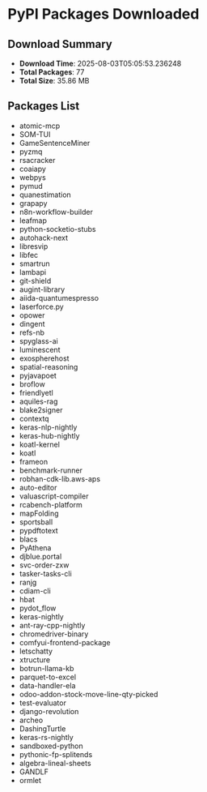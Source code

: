 # PyPI Packages Downloaded

## Download Summary
- **Download Time**: 2025-08-03T05:05:53.236248
- **Total Packages**: 77
- **Total Size**: 35.86 MB

## Packages List
- atomic-mcp
- SOM-TUI
- GameSentenceMiner
- pyzmq
- rsacracker
- coaiapy
- webpys
- pymud
- quanestimation
- grapapy
- n8n-workflow-builder
- leafmap
- python-socketio-stubs
- autohack-next
- libresvip
- libfec
- smartrun
- lambapi
- git-shield
- augint-library
- aiida-quantumespresso
- laserforce.py
- opower
- dingent
- refs-nb
- spyglass-ai
- luminescent
- exospherehost
- spatial-reasoning
- pyjavapoet
- broflow
- friendlyetl
- aquiles-rag
- blake2signer
- contextq
- keras-nlp-nightly
- keras-hub-nightly
- koatl-kernel
- koatl
- frameon
- benchmark-runner
- robhan-cdk-lib.aws-aps
- auto-editor
- valuascript-compiler
- rcabench-platform
- mapFolding
- sportsball
- pypdftotext
- blacs
- PyAthena
- djblue.portal
- svc-order-zxw
- tasker-tasks-cli
- ranjg
- cdiam-cli
- hbat
- pydot_flow
- keras-nightly
- ant-ray-cpp-nightly
- chromedriver-binary
- comfyui-frontend-package
- letschatty
- xtructure
- botrun-llama-kb
- parquet-to-excel
- data-handler-ela
- odoo-addon-stock-move-line-qty-picked
- test-evaluator
- django-revolution
- archeo
- DashingTurtle
- keras-rs-nightly
- sandboxed-python
- pythonic-fp-splitends
- algebra-lineal-sheets
- GANDLF
- ormlet
